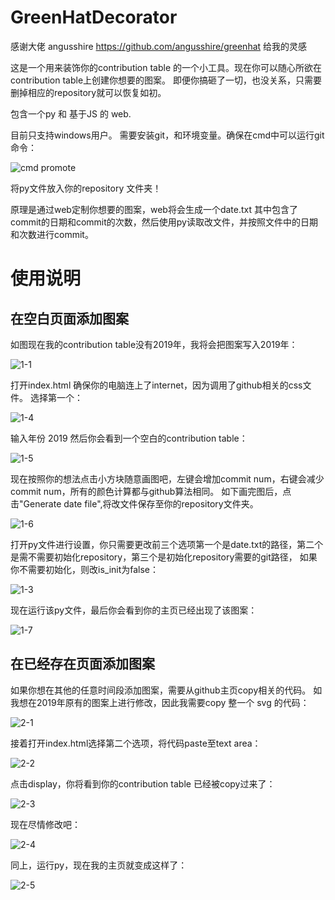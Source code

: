 # GreenHatDecorator

感谢大佬 angusshire https://github.com/angusshire/greenhat 给我的灵感

这是一个用来装饰你的contribution table 的一个小工具。现在你可以随心所欲在contribution table上创建你想要的图案。
即便你搞砸了一切，也没关系，只需要删掉相应的repository就可以恢复如初。

包含一个py 和 基于JS 的 web.

目前只支持windows用户。
需要安装git，和环境变量。确保在cmd中可以运行git命令：

![cmd promote](./img/1-2.PNG)

将py文件放入你的repository 文件夹！

原理是通过web定制你想要的图案，web将会生成一个date.txt
其中包含了commit的日期和commit的次数，然后使用py读取改文件，并按照文件中的日期和次数进行commit。

# 使用说明

## 在空白页面添加图案

如图现在我的contribution table没有2019年，我将会把图案写入2019年：

![1-1](./img/1-1.PNG)

打开index.html 确保你的电脑连上了internet，因为调用了github相关的css文件。
选择第一个：

![1-4](./img/1-4.PNG)

输入年份 2019 然后你会看到一个空白的contribution table：

![1-5](./img/1-5.PNG)

现在按照你的想法点击小方块随意画图吧，左键会增加commit num，右键会减少commit num，所有的颜色计算都与github算法相同。
如下画完图后，点击"Generate date file",将改文件保存至你的repository文件夹。

![1-6](./img/1-6.PNG)

打开py文件进行设置，你只需要更改前三个选项第一个是date.txt的路径，第二个是需不需要初始化repository，第三个是初始化repository需要的git路径，
如果你不需要初始化，则改is_init为false：

![1-3](./img/1-3.PNG)

现在运行该py文件，最后你会看到你的主页已经出现了该图案：

![1-7](./img/1-7.PNG)

## 在已经存在页面添加图案
如果你想在其他的任意时间段添加图案，需要从github主页copy相关的代码。
如我想在2019年原有的图案上进行修改，因此我需要copy 整一个 svg 的代码：

![2-1](./img/2-1.PNG)

接着打开index.html选择第二个选项，将代码paste至text area：

![2-2](./img/2-2.PNG)

点击display，你将看到你的contribution table 已经被copy过来了：

![2-3](./img/2-3.PNG)

现在尽情修改吧：

![2-4](./img/2-4.PNG)

同上，运行py，现在我的主页就变成这样了：

![2-5](./img/2-5.PNG)


